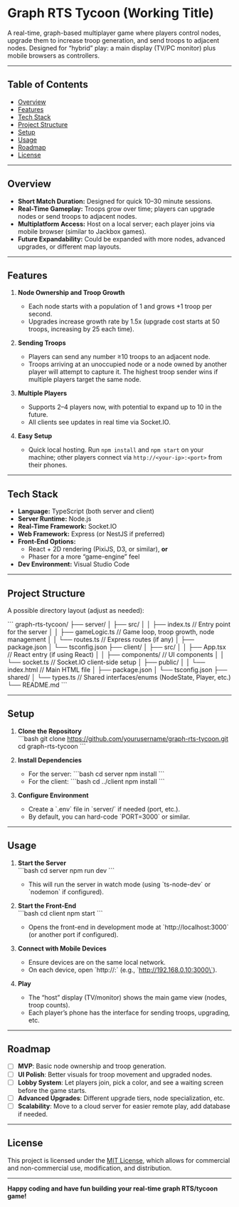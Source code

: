 # Graph RTS Tycoon (Working Title)

A real-time, graph-based multiplayer game where players control nodes, upgrade them to increase troop generation, and send troops to adjacent nodes. Designed for “hybrid” play: a main display (TV/PC monitor) plus mobile browsers as controllers.

---

## Table of Contents
- [Overview](#overview)
- [Features](#features)
- [Tech Stack](#tech-stack)
- [Project Structure](#project-structure)
- [Setup](#setup)
- [Usage](#usage)
- [Roadmap](#roadmap)
- [License](#license)

---

## Overview

- **Short Match Duration:** Designed for quick 10–30 minute sessions.
- **Real-Time Gameplay:** Troops grow over time; players can upgrade nodes or send troops to adjacent nodes.
- **Multiplatform Access:** Host on a local server; each player joins via mobile browser (similar to Jackbox games).
- **Future Expandability:** Could be expanded with more nodes, advanced upgrades, or different map layouts.

---

## Features

1. **Node Ownership and Troop Growth**
   - Each node starts with a population of 1 and grows +1 troop per second.
   - Upgrades increase growth rate by 1.5x (upgrade cost starts at 50 troops, increasing by 25 each time).

2. **Sending Troops**
   - Players can send any number ≥10 troops to an adjacent node.
   - Troops arriving at an unoccupied node or a node owned by another player will attempt to capture it. The highest troop sender wins if multiple players target the same node.

3. **Multiple Players**
   - Supports 2–4 players now, with potential to expand up to 10 in the future.
   - All clients see updates in real time via Socket.IO.

4. **Easy Setup**
   - Quick local hosting. Run `npm install` and `npm start` on your machine; other players connect via `http://<your-ip>:<port>` from their phones.

---

## Tech Stack

- **Language:** TypeScript (both server and client)
- **Server Runtime:** Node.js
- **Real-Time Framework:** Socket.IO
- **Web Framework:** Express (or NestJS if preferred)
- **Front-End Options:**
  - React + 2D rendering (PixiJS, D3, or similar), **or**
  - Phaser for a more “game-engine” feel
- **Dev Environment:** Visual Studio Code

---

## Project Structure

A possible directory layout (adjust as needed):

\`\`\`
graph-rts-tycoon/
├── server/
│   ├── src/
│   │   ├── index.ts           // Entry point for the server
│   │   ├── gameLogic.ts       // Game loop, troop growth, node management
│   │   └── routes.ts          // Express routes (if any)
│   ├── package.json
│   └── tsconfig.json
├── client/
│   ├── src/
│   │   ├── App.tsx            // React entry (if using React)
│   │   ├── components/        // UI components
│   │   └── socket.ts          // Socket.IO client-side setup
│   ├── public/
│   │   └── index.html         // Main HTML file
│   ├── package.json
│   └── tsconfig.json
├── shared/
│   └── types.ts               // Shared interfaces/enums (NodeState, Player, etc.)
└── README.md
\`\`\`

---

## Setup

1. **Clone the Repository**  
   \`\`\`bash
   git clone https://github.com/yourusername/graph-rts-tycoon.git
   cd graph-rts-tycoon
   \`\`\`

2. **Install Dependencies**  
   - For the server:
     \`\`\`bash
     cd server
     npm install
     \`\`\`
   - For the client:
     \`\`\`bash
     cd ../client
     npm install
     \`\`\`

3. **Configure Environment**  
   - Create a \`.env\` file in \`server/\` if needed (port, etc.).
   - By default, you can hard-code \`PORT=3000\` or similar.

---

## Usage

1. **Start the Server**  
   \`\`\`bash
   cd server
   npm run dev
   \`\`\`
   - This will run the server in watch mode (using \`ts-node-dev\` or \`nodemon\` if configured).

2. **Start the Front-End**  
   \`\`\`bash
   cd client
   npm start
   \`\`\`
   - Opens the front-end in development mode at \`http://localhost:3000\` (or another port if configured).

3. **Connect with Mobile Devices**  
   - Ensure devices are on the same local network.
   - On each device, open \`http://<your-IP>:<port>\` (e.g., \`http://192.168.0.10:3000\`).

4. **Play**  
   - The “host” display (TV/monitor) shows the main game view (nodes, troop counts).  
   - Each player’s phone has the interface for sending troops, upgrading, etc.  

---

## Roadmap

- [ ] **MVP**: Basic node ownership and troop generation.  
- [ ] **UI Polish**: Better visuals for troop movement and upgraded nodes.  
- [ ] **Lobby System**: Let players join, pick a color, and see a waiting screen before the game starts.  
- [ ] **Advanced Upgrades**: Different upgrade tiers, node specialization, etc.  
- [ ] **Scalability**: Move to a cloud server for easier remote play, add database if needed.

---

## License

This project is licensed under the [MIT License](LICENSE), which allows for commercial and non-commercial use, modification, and distribution.

---

**Happy coding and have fun building your real-time graph RTS/tycoon game!**
